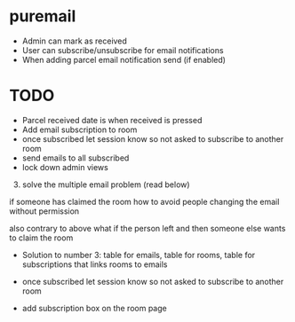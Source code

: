 # puremail

- Admin can mark as received
- User can subscribe/unsubscribe for email notifications
- When adding parcel email notification send (if enabled)


# TODO
- Parcel received date is when received is pressed
- Add email subscription to room
- once subscribed let session know so not asked to subscribe to another room
- send emails to all subscribed
- lock down admin views


3. solve the multiple email problem (read below)

if someone has claimed the room how to avoid people changing the email without permission

also contrary to above what if the person left and then someone else wants to claim the room

- Solution to number 3: table for emails, table for rooms, table for subscriptions that links rooms to emails

- once subscribed let session know so not asked to subscribe to another room
- add subscription box on the room page
